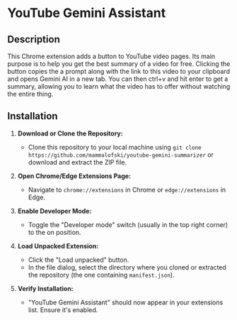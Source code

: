 # YouTube Gemini Assistant

## Description

This Chrome extension adds a button to YouTube video pages. Its main purpose is to help you get the best summary of a video for free. Clicking the button copies the a prompt along with the link to this video to your clipboard and opens Gemini AI in a new tab. You can then ctrl+v and hit enter to get a summary, allowing you to learn what the video has to offer without watching the entire thing.

## Installation

1.  **Download or Clone the Repository:**
    *   Clone this repository to your local machine using `git clone https://github.com/mammalofski/youtube-gemini-summarizer` or download and extract the ZIP file.

2.  **Open Chrome/Edge Extensions Page:**
    *   Navigate to `chrome://extensions` in Chrome or `edge://extensions` in Edge.

3.  **Enable Developer Mode:**
    *   Toggle the "Developer mode" switch (usually in the top right corner) to the on position.

4.  **Load Unpacked Extension:**
    *   Click the "Load unpacked" button.
    *   In the file dialog, select the directory where you cloned or extracted the repository (the one containing `manifest.json`).

5.  **Verify Installation:**
    *   "YouTube Gemini Assistant" should now appear in your extensions list. Ensure it's enabled.